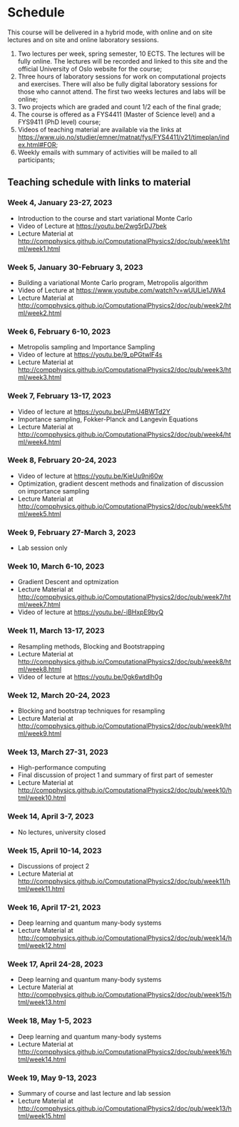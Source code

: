 # Schedule
This course will be delivered in a hybrid mode, with online and on site lectures and on site and online laboratory sessions. 

1. Two lectures per week, spring semester, 10 ECTS. The lectures will be fully online. The lectures will be recorded and linked to this site and the official University of Oslo website for the course;
2. Three hours of laboratory sessions for work on computational projects and exercises. There will  also be fully digital laboratory sessions for those who cannot attend. The first two weeks lectures and labs will be online;
3. Two projects which are graded and count 1/2 each of the final grade;
4. The course is offered as a FYS4411 (Master of Science level) and a FYS9411 (PhD level) course;
5. Videos of teaching material are available via the links at https://www.uio.no/studier/emner/matnat/fys/FYS4411/v21/timeplan/index.html#FOR;
6. Weekly emails with summary of activities will be mailed to all participants;


## Teaching schedule with links to material


###  Week 4, January 23-27, 2023
- Introduction to the course and start variational Monte Carlo
- Video of Lecture at https://youtu.be/2wg5rDJ7bek
- Lecture Material at http://compphysics.github.io/ComputationalPhysics2/doc/pub/week1/html/week1.html

###  Week 5, January 30-February 3, 2023
- Building a variational Monte Carlo program, Metropolis algorithm
- Video of Lecture at https://www.youtube.com/watch?v=wUULie1JWk4
- Lecture Material at http://compphysics.github.io/ComputationalPhysics2/doc/pub/week2/html/week2.html

### Week 6, February 6-10, 2023
- Metropolis sampling and Importance Sampling
- Video of lecture at https://youtu.be/9_pPGtwlF4s
- Lecture Material at http://compphysics.github.io/ComputationalPhysics2/doc/pub/week3/html/week3.html

### Week 7, February 13-17, 2023

- Video of lecture at https://youtu.be/JPmU4BWTd2Y
- Importance sampling, Fokker-Planck and Langevin Equations
- Lecture Material at http://compphysics.github.io/ComputationalPhysics2/doc/pub/week4/html/week4.html

### Week 8, February 20-24, 2023

- Video of lecture at https://youtu.be/KieUu9ni60w
- Optimization, gradient descent methods and finalization of discussion on importance sampling
- Lecture Material at http://compphysics.github.io/ComputationalPhysics2/doc/pub/week5/html/week5.html


### Week 9, February 27-March 3, 2023

- Lab session only


### Week 10, March 6-10, 2023

- Gradient Descent and optmization
- Lecture Material at http://compphysics.github.io/ComputationalPhysics2/doc/pub/week7/html/week7.html
- Video of lecture at https://youtu.be/-iBHxpE9byQ

### Week 11, March 13-17, 2023

- Resampling methods, Blocking and Bootstrapping
- Lecture Material at http://compphysics.github.io/ComputationalPhysics2/doc/pub/week8/html/week8.html
- Video of lecture at https://youtu.be/0gk6wtdlh0g

### Week 12, March 20-24, 2023

- Blocking and bootstrap techniques for resampling
- Lecture Material at http://compphysics.github.io/ComputationalPhysics2/doc/pub/week9/html/week9.html


### Week 13, March  27-31, 2023

- High-performance computing
- Final discussion of project 1 and summary of first part of semester
- Lecture Material at http://compphysics.github.io/ComputationalPhysics2/doc/pub/week10/html/week10.html

### Week 14, April 3-7, 2023

- No lectures, university closed

### Week 15, April 10-14, 2023

- Discussions of project 2
- Lecture Material at http://compphysics.github.io/ComputationalPhysics2/doc/pub/week11/html/week11.html

### Week 16, April  17-21, 2023

- Deep learning and quantum many-body systems
- Lecture Material at http://compphysics.github.io/ComputationalPhysics2/doc/pub/week14/html/week12.html


### Week 17, April 24-28, 2023

- Deep learning and quantum many-body systems
- Lecture Material at http://compphysics.github.io/ComputationalPhysics2/doc/pub/week15/html/week13.html


### Week 18, May 1-5, 2023

- Deep learning and quantum many-body systems
- Lecture Material at http://compphysics.github.io/ComputationalPhysics2/doc/pub/week16/html/week14.html


### Week 19, May 9-13, 2023


- Summary of course and last lecture and lab session
- Lecture Material at http://compphysics.github.io/ComputationalPhysics2/doc/pub/week13/html/week15.html


